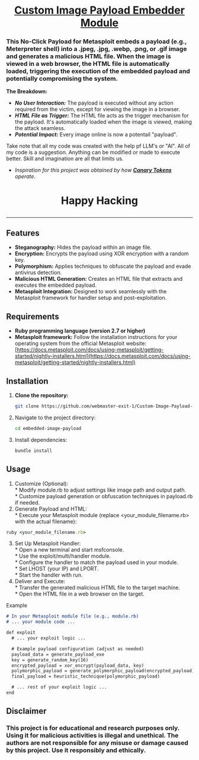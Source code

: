 <!--markdownlint-disable-->

<h1 align="center"><b><u>Custom Image Payload Embedder Module</u></b></h1>

### This <span class="underline-red">No-Click Payload</span> for Metasploit embeds a payload (e.g., Meterpreter shell) into a .jpeg, .jpg, .webp, .png, or .gif image and generates a malicious HTML file. When the image is viewed in a web browser, the HTML file is automatically loaded, triggering the execution of the embedded payload and potentially compromising the system.

**The Breakdown:**

*   _**No User Interaction:**_  The payload is executed without any action required from the victim, except for viewing the image in a browser.
*   _**HTML File as Trigger:**_ The HTML file acts as the trigger mechanism for the payload. It's automatically loaded when the image is viewed, making the attack seamless.
*   _**Potential Impact:**_ Every image online is now a potentail "payload".

Take note that all my code was created with the help pf LLM's or "AI". All of my code is a suggestion. Anything can be modified or made to execute better. Skill and imagination are all that limits us. <br>

* _Inspiration for this project was obtained by how [**__Canary Tokens__**](https://canarytokens.org/generate) operate_.

<h1><p align="center"><b>Happy Hacking</b></p></h1>

------

## Features

- **Steganography:** Hides the payload within an image file.
- **Encryption:** Encrypts the payload using XOR encryption with a random key.
- **Polymorphism:** Applies techniques to obfuscate the payload and evade antivirus detection.
- **Malicious HTML Generation:** Creates an HTML file that extracts and executes the embedded payload.
- **Metasploit Integration:**  Designed to work seamlessly with the Metasploit framework for handler setup and post-exploitation.

## Requirements

- **Ruby programming language (version 2.7 or higher)**
- **Metasploit framework:** Follow the installation instructions for your operating system from the official Metasploit website: [https://docs.metasploit.com/docs/using-metasploit/getting-started/nightly-installers.html](https://docs.metasploit.com/docs/using-metasploit/getting-started/nightly-installers.html)

## Installation

1. **Clone the repository:**

   ```bash
   git clone https://github.com/webmaster-exit-1/Custom-Image-Payload-Embedder.git
   ```
   
2. Navigate to the project directory:

   ```sh
   cd embedded-image-payload
   ```

3. Install dependencies:
   ```rb
   bundle install
   ```

## Usage <br>
  1. Customize (Optional): <br>
    * Modify module.rb to adjust settings like image path and output path. <br>
    * Customize payload generation or obfuscation techniques in payload.rb if needed. <br>
  2. Generate Payload and HTML: <br>
    * Execute your Metasploit module (replace <your_module_filename.rb> with the actual filename): <br>
   ```rb
   ruby <your_module_filename.rb>
   ```
  3. Set Up Metasploit Handler: <br>
    * Open a new terminal and start msfconsole. <br>
    * Use the exploit/multi/handler module. <br>
    * Configure the handler to match the payload used in your module. <br>
    * Set LHOST (your IP) and LPORT. <br>
    * Start the handler with run. <br>
  4. Deliver and Execute: <br>
    * Transfer the generated malicious HTML file to the target machine. <br>
    * Open the HTML file in a web browser on the target. <br>

Example

   ```md
   # In your Metasploit module file (e.g., module.rb)
   # ... your module code ...

   def exploit
     # ... your exploit logic ...

     # Example payload configuration (adjust as needed)
     payload_data = generate_payload_exe
     key = generate_random_key(16)
     encrypted_payload = xor_encrypt(payload_data, key)
     polymorphic_payload = generate_polymorphic_payload(encrypted_payload)
     final_payload = heuristic_technique(polymorphic_payload)

     # ... rest of your exploit logic ...
   end
   ```
## Disclaimer
### This project is for educational and research purposes only. Using it for malicious activities is illegal and unethical. The authors are not responsible for any misuse or damage caused by this project. Use it responsibly and ethically.
